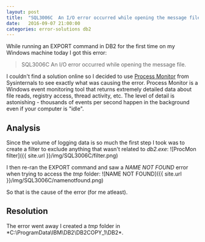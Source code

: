 ```yaml
---
layout: post
title:  "SQL3006C  An I/O error occurred while opening the message file"
date:   2016-09-07 21:00:00
categories: error-solutions db2
---
```


While running an EXPORT command in DB2 for the first time on my Windows machine today I got this error:

> SQL3006C  An I/O error occurred while opening the message file.

I couldn't find a solution online so I decided to use [Process Monitor](https://technet.microsoft.com/en-us/sysinternals/processmonitor.aspx) from Sysinternals to see exactly what was causing the error. Process Monitor is a Windows event monitoring tool that returns extremely detailed data about file reads, registry access, thread activity, etc. The level of detail is astonishing - thousands of events per second happen in the background even if your computer is "idle".

## Analysis
Since the volume of logging data is so much the first step I took was to create a filter to exclude anything that wasn't related to *db2.exe*:
![ProcMon filter]({{ site.url }}/img/SQL3006C/filter.png)

I then re-ran the EXPORT command and saw a *NAME NOT FOUND* error when trying to access the *tmp* folder:
![NAME NOT FOUND]({{ site.url }}/img/SQL3006C/namenotfound.png)

So that is the cause of the error (for me atleast).

## Resolution
The error went away I created a *tmp* folder in *C:\ProgramData\IBM\DB2\DB2COPY_1\DB2\*.